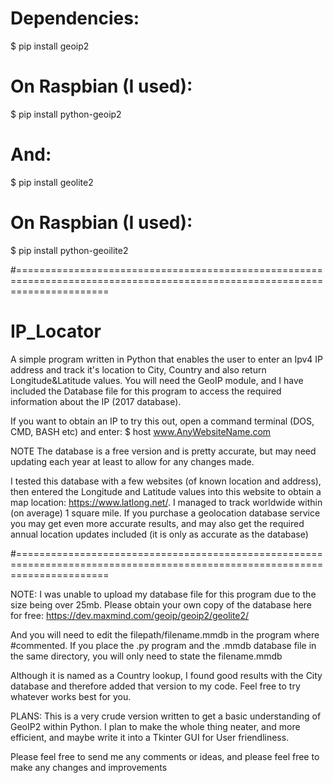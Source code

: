   # Dependencies:

  $ pip install geoip2

  # On Raspbian (I used):
  $ pip install python-geoip2

  # And:

  $ pip install geolite2

  # On Raspbian (I used):
  $ pip install python-geoilite2

#============================================================================================================================

# IP_Locator
A simple program written in Python that enables the user to enter an Ipv4 IP address and track it's location to City, Country and also return Longitude&amp;Latitude values. You will need the GeoIP module, and I have included the Database file for this program to access the required information about the IP (2017 database). 

If you want to obtain an IP to try this out, open a command terminal (DOS, CMD, BASH etc) and enter:
  $ host www.AnyWebsiteName.com

NOTE The database is a free version and is pretty accurate, but may need updating each year at least to allow for any changes made. 

I tested this database with a few websites (of known location and address), then entered the Longitude and Latitude values into this website to obtain a map location: https://www.latlong.net/. I managed to track worldwide within (on average) 1 square mile. If you purchase a geolocation database service you may get even more accurate results, and may also get the required annual location updates included (it is only as accurate as the database)

#============================================================================================================================

NOTE: I was unable to upload my database file for this program due to the size being over 25mb. Please obtain your own copy of the database here for free:
https://dev.maxmind.com/geoip/geoip2/geolite2/

And you will need to edit the filepath/filename.mmdb in the program where #commented. If you place the .py program and the .mmdb database file in the same directory, you will only need to state the filename.mmdb

Although it is named as a Country lookup,  I found good results with the City database and therefore added that version to my code. Feel free to try whatever works best for you.

PLANS: This is a very crude version written to get a basic understanding of GeoIP2 within Python. I plan to make the whole thing neater, and more efficient, and maybe write it into a Tkinter GUI for User friendliness.

Please feel free to send me any comments or ideas, and please feel free to make any changes and improvements
